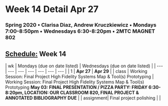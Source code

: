 # Week 14 Detail Apr 27

### Spring 2020 • Clarisa Diaz, Andrew Kruczkiewicz • Mondays 7:00-8:50pm • Wednesdays 6:30-8:20pm • 2MTC MAGNET 802

## [Schedule:](./) Week 14

| wk | Mondays \(due on date listed\) | Wednesdays \(due on date listed\) |
| --- | --- | --- | --- | --- | --- | --- |
| 1 | **Apr 27** | **Apr 29** |
| class | Working Session: Final Project High Fidelity Systems Map & Tool(s) Prototyping  |  Working Session: Final Project High Fidelity Systems Map & Tool(s) Prototyping **May 03: FINAL PRESENTATION / PIZZA PARTY: FRIDAY 6:30-8:20pm, LOCATION: OUR CLASSROOM 820, FINAL PROJECT & ANNOTATED BIBLIOGRAPHY DUE** |
| assignment| Final project polishing  |   |
